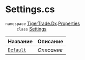 
# Settings.cs
`namespace` [TigerTrade.Dx](../../../TigerTrade.Dx.md).[Properties](../../../TigerTrade.Dx/Properties.md)  
&nbsp;&nbsp;&nbsp;&nbsp;&nbsp;&nbsp;&nbsp;&nbsp;&nbsp;`class` [Settings](../Settings.cs.md)

| Название | Описание |
| --- | --- |
| [`Default`](./Свойства/Default.md) | *Описание* |

